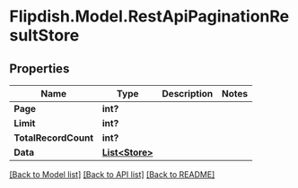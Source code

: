 # Flipdish.Model.RestApiPaginationResultStore
## Properties

Name | Type | Description | Notes
------------ | ------------- | ------------- | -------------
**Page** | **int?** |  | 
**Limit** | **int?** |  | 
**TotalRecordCount** | **int?** |  | 
**Data** | [**List&lt;Store&gt;**](Store.md) |  | 

[[Back to Model list]](../README.md#documentation-for-models) [[Back to API list]](../README.md#documentation-for-api-endpoints) [[Back to README]](../README.md)

